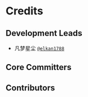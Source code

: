 # Credits

## Development Leads

* 凡梦星尘 [`@elkan1788`](https://github.com/elkan1788)

## Core Committers


## Contributors

